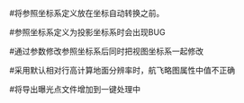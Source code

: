 #将参照坐标系定义放在坐标自动转换之前。

#参照坐标系定义为投影坐标系时会出现BUG

#通过参数修改参照坐标系后同时把视图坐标系一起修改

#采用默认相对行高计算地面分辨率时，航飞略图属性中值不正确

#将导出曝光点文件增加到一键处理中